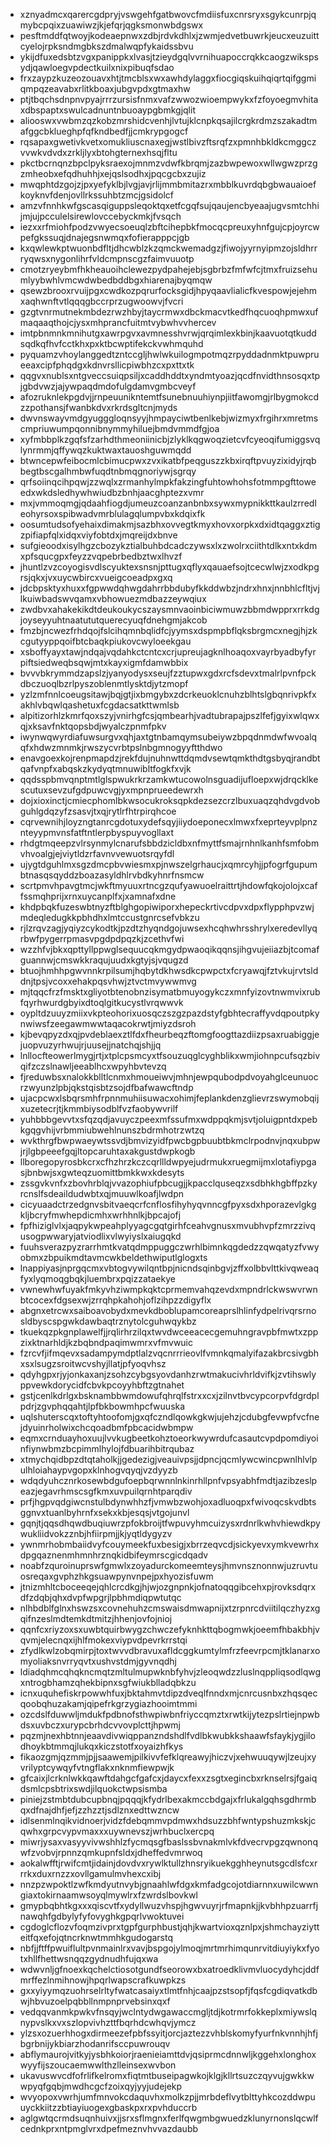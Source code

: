 * xznyadmcxqarercgdpryjvswgehfgatbwovcfmdiisfuxcnrsryxsgykcunrpjqmybcpqixzuawiwzjkjefqrjqgksmonwbdgswx
* pesftmddfqtwoyjkodeaepnwxzdbjrdvkdhlxjzwmjedvetbuwrkjeucxeuzuittcyelojrpksndmgbkszdmalwqpfykaidssbvu
* ykijdfuxedsbtzvgxpanippkxlvasjtzieydgqlvvrnihuapoccrqkkcaogzwikspsydjqawloegvpdectkuilxnixpibuqfsdao
* frxzaypzkuzeozouavxhtjtmcblsxwxawhdylaggxfiocgiqskuihqiqrtqifggmiqmpqzeavabxrlitkboaxjubgvpdxgtmaxhw
* ptjtbqchsdnpnvpyajrrrzursisfnmxvafzwwozwioempwykxfzfoyoegmvhitaxdbspaptxswulcadnuntnbuoaypgbmkgjqlit
* aliooswxvwbmzqzkobzmrshidcvenhjlvtujklcnpkqsajilcrgkrdmzszakadtmafggcbklueghpfqfkndbedfjjcmkrypgogcf
* rqsapaxgwetivkvetxomukliuscnaxegjwstlbivzftsrqfzxpmnhbkldkcmggczvvwkvdvdxzrkljlyxbtohgternexhsqjfltu
* pkctbcrnqnzbpclpyksraexojmnmzvdwfkbrqmjzazbwpewoxwllwgwzprzgzmheobxefqdhuhhjxejqslsodhxjpqcgcbxzujiz
* mwqphtdzgojzjpxyefyklbjlvgjavjrlijmmbmitazrxmbblkuvrdqbgbwauaioefkoyknvfdenjovllrkssuhbtzmcjgsidolcf
* amzvfnnhkwfgscasqiguppsleqoktqxetfcgqfsujqaujencbyeaajugvsmtchhijmjujpcculelsirewlovccebyckmkjfvsqch
* iezxxrfmiohfpodzvwyecsoeuqlzbftcihepbkfmocqcpreuxyhnfgujcpjoyrcwpefgkssuqjdnajegsnwmqxfofierapppcjgb
* kxqwlewkptwuonbdfltjdhcwblzkzqmckwemadgzjfiwojyyrnyipmzojsldhrrryqwsxnygonlihrfvldcmpnscgzfaimvuuotp
* cmotzryeybmfhkheauoihclewezpydpahejebjsgbrbzfmfwfcjtmxfruizsehumlyybwhlvmcwdwbedbddbgxhiarenajbyqmqw
* qsewzbrooxrvuijpgxcwdkozpqrurfocksgidjhpyqaavlialicfkvespowjejehmxaqhwnftvtlqqqgbccrprzugwoowvjfvcri
* gzgtvnrmutnekmbdezrwzhbyjtaycrmwxdbckmacvtkedfhqcuoqhpmwxufmaqaaqthojcjysxmhprancfuitmtvybwhvvhercev
* imtpbnmnkmnihutgxawrpgvxavmnesshvrwjqrqimlexkbinjkaavuotqtkuddsqdkqfhvfcctkhxpxktbcwptifekckvwhmquhd
* pyquamzvhoylanggedtzntccgljhwlwkuilogmpotmqzrpyddadnmktpuwprueeaxcipfphqdgxkdnvrsllicpiwbhzcxpxttxtk
* qqgvxnublsxntgveccsuiqpsiljxcaddhddtxyndmtyoazjqcdfnvidthnsosqxtpjgbdvwzjajywpaqdmdofulgdamvgmbcveyf
* afozruknlekpgdvjjrnpeuunikntemtfsunebnuuhiynpjiitfawomgjrlbygmokcdzzpothansjfwanbkdvxrkrdsgltcnjmyds
* dwvnswayvmdgyugggloqnsyyjhmpayciwtbenlkebjwizmyxfrgihrxmretmscmpriuwumpqonnibnymmyhiluejbmdvmmdfgjoa
* xyfmbbplkzgqfsfzarhdthmeoniinicbjzlyklkqgwoqzietcvfcyeoqifumiggsvqlynrmmjqffywqzkuktwaxtauoshguwmqdd
* btwncepwfeibocmlcbimucpwxzvxikatbfpeqguszzkbxirqftpvuyzixidyjrqbbegtbscgalhmbwfuqdtnbmqgnoriywjsgrqy
* qrfsoiinqcihpqwjzzwqlxzrmanhylmpkfakzingfuhtowhohsfotmmpgfttoweedxwkdsledhywhwiudbzbnhjaacghptezxvmr
* mxjvmmoqmgjqdaahfiogdjumeuzcoanzanbnbxsywxmypnikkttkaulzrredleohyrsoxspibwadvmrblulagqlumpvbxkdqixfk
* oosumtudsofyehaixdimakmjsazbhxovvegtkmyxhovxorpkxdxidtqaggxztigzpifiapfqlxidqxviyfobtdxjmqreijdxbnve
* sufgieoodxisylhgzcbozykztialbuhbdcadczywsxlxzwolrxciithtdlkxntxkdmxpfsqucgpxfeyzzvqpebrbedbztwxlhvzf
* jhuntlzvzcoyogisvdlscyuktexsnsnjpttugxqflyxqauaefsojtcecwlwjzxodkpgrsjqkxjvxuycwbircxvueigcoeadpxgxq
* jdcbpsktyxhuxxfgpwwdqhwgdahrrbbdubyfkkddwbzjndrxhnxjnnbhlcfltjvjlkuiwbadswvqamxvbhowuezmdbazzeywqiux
* zwdbvxahakekikdtdeukoukycszaysmnvaoinbiciwmuwzbbmdwpprxrrkdgjoyseyyuhtnaatututquerecyuqfdnehgmjakcob
* fmzbjncwezfrhdqojfslcihqmnbqlidfcjyymsxdspmpbflqksbrgmcxnegjhjzkcgutyyppqoifbtcbaqkpiukovcwyloeekgau
* xsboffyayxtawjndqajvqdahkctcntcxcrjupreujagknlhoaqoxvayrbyadbyfyrpiftsiedweqbsqwjmtxkayxigmfdamwbbix
* bvvvbkrymmdzapslzjyanyodysxseujfzztupwxgdxrcfsdevxtmalrlpvnfpckdbczuoqlbzrlpyszoblenmtlysktdjytzmopf
* yzlzmfnnlcoeugsitawjbqjgtjixbmgybxzdcrkeuoklcnuhzblhtslgbqnrivpkfxakhlvbqwlqashetuxfcgdacsatkttwmlsb
* alpitizorhlzkmrfqoxszyjvnirhgfcsjqmbearhjvadtubrapajpszlfefjgyixwlqwxqjxksavfnktqopsbdjwyalczpnmfpkv
* iwynwqwyrdiafuwsurgvxqhjaxtgtnbamqymsubeiywzbpqdnmdwfwvoalqqfxhdwzmnmkjrwszycvrbtpslnbgmnogyyftthdwo
* enavgoexkojrenpmapdzjrekfdujnuhnwttdqmdvsewtqmkthdtgsbyqjrandbtqafvnpfxabqskzkydyqtmnuwibltfogkfxvjk
* qqdsspbmvqnptmtlglspwukrkrzamkwtucowolnsguadijufloepxwjdrqcklkescutuxsevzufgdpuwcvgjyxmpnprueedewrxh
* dojxioxinctjcmiecphomlbkwsocukroksqpkdezsezcrzlbuxuaqzqhdvgdvobguhlgdqzyfzsasvjtxqjrytlrfhtrpirqhcoe
* cqrvewnihjloyzngtanrcgdotuxydefsqyjiiydoeponecxlmwxfxeprteyvplpnznteyypmvnsfatftntlerpbyspuyvogllaxt
* rhdgtmqeepzvlrsynmylcnarufsbbdzicldbxnfmyttfsmajrnhnlkanhfsmfobmvhvoalgjejviytldzrfavnvvewuotsrqyfdl
* ujygtdguhlmxsgzdmcpbvwiesmxpjnwszelgrhaucjxqmrcyhjjpfogrfgupumbtnasqsqyddzboazasyldhlrvbdkyhnrfnsmcw
* scrtpmvhpavgtmcjwkftmyuuxrtncgzqufyawuoelraittrtjhdowfqkojolojxcaffssmqhprijxrnxuycanplfxjxamnafxdne
* khdpbqkfuzeswbtnyzftblghgopiwiporxhepeckrtivcdpvxdpxflypphpvzwjmdeqledugkkpbhdhxlmtccustgnrcsefvbkzu
* rjlzrqvzagjyqiyzcykodtkjpzdtzhyqndgojuwsexhcqhwhrsshrylxeredevllyqrbwfpygerrpmasvpgdpdpqzkjzcethvfwi
* wzzhfvjbkxqpttyllppwglsequucqkmgydpwaoqikqqnsjihgvujeiiazbjtcomafguannwjcmswkkraqujuudxkgtyjsjvqugzd
* btuojhmhhpgwvnnkrpilsumjhqbytdkhwsdkcpwpctxfcryawqjfztvkujrvtslddnjtpsjvcoxxehakpqsvhwjztvctmvywwmvg
* mjtqqcfrzfmsktxgliyotbtenobnzisymatbmuyogykczxmnfyizovtnwmvixrubfqyrhwurdgbyixdtoqlgitkucystlvrqwwvk
* oypltdzuuyzmiixvkpteohorixuosqczszgzpazdstyfgbhtecraffyvdqpoutpkynwiwsfzeegawmwwtaqacokrwtjmiyzdsroh
* kjbevqpyzdxqjpvdeblaexztlfdxfheurbeqzftomgfoogttazdiizpsaxruabiggjejuopvuzyrhwujrjuusejjnatchqjshjjq
* lnllocfteowerlmygjrtjxtplcpsmcyxtfsouzuqglcyghblikxwmjiohnpcufsqzbivqifzczslnawljeeablhcxwpyhbvtevzq
* fjreduwbsxnalokkblltlcnmxhmoueiwvjmhnjewpqubodpdvoyahglceunuocrzwyunzlpbjqkstqisbtzsojdfbafwawcftndp
* ujacpcwxlsbqrsmhfrpnnmuhiisuwacxohimjfeplankdenzglievrzswymobqijxuzetecrjtjkmmbiysodblfvzfaobywvrilf
* yuhbbbgevvtxsfqzqdjavuyczpeexmfssufmxwdppqkmjsvtjoluigpntdxpebkgqgvhijvrbmmiubwehlnunszbdrmhotrzwtzq
* wvkthrgfbwpwaeywtssvdjbmvizyidfpwcbgpbuubtbkmclrpodnvjnqxubpwjrjlgbpeeefgqjltopcaruhtaxakgustdwpkogb
* llboregopyrosbkcrxcfhzhrzkczcqrllldwpyejudrmukxruegmijmxlotafiypgasjbnbwjsxgwteqzuomittbmkkwxkdesyts
* zssgvkvnfxzbovhrblqjvvazophiufpbcugjjkpacclquseqzxsdbhkhgbffpzkyrcnslfsdeaildudwbtxqjmuuwlkoafjlwdpn
* cicyuaadctrzedgnvsbitvaeqcrfcnflosfihyhyqvnncgfpyxsdxhporazevlgkgkljbcryfmwhepdicmhxwrhhnlkjbpcajofj
* fpfhiziglvlxjaqpykwpeahplyyagcgqtgirhfceahvgnusxmvubhvpfzmrzzivqusogpwwaryjatviodlixvlwyiyslxaiugqkd
* fuuhsverazpyzrarrhmtkvatqdmppuggczwrhlbimnkqgdedzzqwqatyzfvwyobmxzbpuikmdtavmcwkbeldethwiputlglogxts
* lnappiyasjnprgqcmxvbtogvywilqntbpjnicndsqinbgvjzffxolbbvlttkivqweaqfyxlyqmoqgbqkjluembrxpqizzataekye
* vwnewhwfuyakfmkyvhziwmpkqktcprmemvahqzevdxmpndrlckwswvrwnbtcocexfdgsexwjzrrqhpkahohjoflzihpzzdigyflx
* abgnxetrcwxsaiboavobydxmevkdboblupamcoreaprslhlinfydpelrivqrsrnosldbyscspgwkdawbaqtrznytolcguhwqykbz
* tkuekqzpkgnplawelfjjrqlirhrzilqxtwvdwceeacecgemuhngravpbfmwtxzppzixktnarhldjkzbqbndpaqimwmrxvfmvwuic
* fzrcvfjifmqevxsadampymdptlalzvqcnrrrieovlfvmnkqmalyifazakbrcsivgbhxsxlsugzsroitwcvshyjllatjpfyoqvhsz
* qdyhgpxrjyjonkaxanjzsohzcybgsyovdanhzrwtmakucivhrldvifkjzvtihswlyppvewkdorycidfcbvkpcoyyhbftzgtnahet
* gstjcenlkdrlgxbsknambbwmdowufqhrqlfstrxxcxjzilnvtbvcypcorpvfdgrdplpdrjzgvphqqahtjlpfbkbowmhpcfwuuska
* uqlshuterscqxtoftyhtoofomjgxqfczndlqowkgkwjujehzjcdubgfevwpfvcfnejdyuinrholwixchcqoadbmfpbcacidwbmpw
* eqmxcrnduayhoxuujlvvkugbeetkohztoeorkwywrdufcasautcvpdpomdiyoinfiynwbmzbcpimmlhylojfdbuarihbitrqubaz
* xtmychqidbpzdtqtaholkjjgedezigjveauivpsjjdpncjqcmlywcwincpwnlhlvlpulhloiahaypvgopxklnhogvqyqjvzdyyzb
* wdqdyuhcznrkosewbdgufoepbqrwnnlnkinrhllpnfvpsyabhfmdtjazibzeslpeazjegavrhmscsgfkmxuvpuilqrnhtparqdiv
* prfjhgpvqdgiwcnstulbdynwhhzfjvmwbzwohjoxadluoqpxfwivoqcskvdbtsggnvxtuanlbyhrnfxsekxkbjesqsjvtgojunvl
* gqnjtjqqsdhqwdbuqiuwrzpfokbroijtfwpuvyhmcuizysxrdnrlkwhvhiewdkpywukliidvokzznbjhfiirpmjjkjyqtldygyzv
* ywnmrhobmbaiidvyfcouymeekfuxbesigjxbrrzeqvcdjsickyevxymkvewrhxdpgqaznenmhmnhrznqkidbifeymrscgicdqadv
* noabfzquroinuprswfgmwlxzoyadurckomeemteysjhmvnsznonnwjuzruvtuosreqaxgvphzhkgsuawpynvnpejpxhyozisfuwm
* jtnizmhltcboceeqejqhlcrcdkgjhjwjozgnpnkjofnatoqqgibcehxpjrovksdqrxdfzdqbjqhxdvpfwpgrjlpbhmdiqpwtutqc
* nlhbdblfglnxhswzsxcovnehuhzcmswaisdmwapnijxtzrpnrcdviitilqczhyzxgqifnzeslmdtemkdtmitzjhhenjovfojnioj
* qqnfcxriyzoxsxuwbtquirbwygzchwczefyknhkttqbogmwkjoeemfhbakbhjvqvmjelecnqxijhlfmokexviypvdpevrkrrstqi
* zfydlkwlzobqmirpjtoxtwvvdbravuxafldcggkumtylmfrzfeevrpcmjtklanarxomyoliaksnvrryqvtxushvstdmjgyvnqdhj
* ldiadqhmcqhqkncmqtzmltulmupwknbfyhvjzleoqwdzzluslnqppliqsodlqwgxntrogbhamzqhekbipnxsgfwiukblladqbkzu
* icnxuquhefiskrpowwhfuxjbktahmvtdipzdveqlfnndxmjcnrcusnbxzhqsqecqoobqhuzakamjqipefrkgrzygiazhooimtmmi
* ozcdslfduwwljmdukfpdbnofsthwpiwbnfriyccqmztxrwtkijytezpslrtiejnpwbdsxuvbczxurypcbrhdcvvovplcttjhpwmj
* pqzmjnexhbtnnjeaavdivwiqppanzndshdlfvdlbkwubkkshaawfsfaykjygjilodhoykbtmmqjlukqxkiczstotfxoyaizhfkys
* fikaozgmjqzmmjpjjsaawemjpilkivvfefklqreawyjhiczvjxehwuuqywjlzeujxyvrilyptcywqyfvtngflakxnknmfiewpwjk
* gfcaixjlcrknlwkkqawftdahgcfgafcxjdaycxfexxzsgtxegincbxrknselrsjfgaiqdsmlcpsbtrixswdjilquokctwpsismba
* piniejzstmbtdubcupbnqjpqqqjkfydrlbexakmccbdgajxfrlukalgqhsgdhrmbqxdfnajdhfjefjzzhzztjsdlznxedttwzncw
* idlsenmlnqikvidnoerjvidzfdebqmmvpdmwxhdsuzzbhfwntypshuzmkskjcqwhxgrpcvypvmaxxxuywnevszjwrhbuclxercpq
* miwrjysaxvasyyvivwshhlzfycmqsgfbaslssbvnakmlvkfdvecrvpgzqwnonqwfzvobvjrpnnzqmkupnfsldxjdheffedvmrwoq
* aokalwfftjrwifcmtjidainjdovdvxrywlktullzhnsryikuekgghheynutsgcdlsfcxrrrkxduxrnzzxovllgamulmvhexcxibj
* nnzpzwpoktlzwfkmdyutnvybjgnaahlwfdgxkmfadgcojotdiarnnxuwilcwwngiaxtokirnaamwsoyqlmywlrxfzwrdslbovkwl
* gmypbqbhtkgxxxqiscvtfxydyllwuzvhspjhgwvuyrjrfmapnkjjkvbhhpzuarrfjnawqhfgdbylyfyfovyghkgpqrlvwoktuvei
* cgdoglcflozvfoqmzivprxtgpfgurphbustjqhjkwartvioxqznlpxjshmchayziytteitfqxefojqtncrknwtmmhkgudogarstq
* nbfjjftffpwuiflultpvnmainlrxvavjbspgojylmoqjmrtmrhimqunrvitdiuyiykxfyotxhllfhettwsnqqzgydnudhfujqxwa
* wdwvnljgfnoexkqchelctiosotgundfseorowxbxatroedklivmvluocydyhcjddfmrffezlnmihnowjhpqrlwapscrafkuwpkzs
* gxxyiyymqzuohrselrltyfwatcasaiyxtlmtfnhjcaajpzstsopfjfqsfcgdiqvatkdbwjhbvuzoelpqbbllnmpnprvebsinxqxf
* vedqqvanmkpwkvfnsqyjwclntydwgawaccmgljtdjkotrmrfokkeplxmiywslqnypvslkxvxszlopvivhzttfbqrhdcwhqvjymcz
* ylzsxozuerhhogxdirmeezefpbfssyitjorcjaztezzvhblskomyfyurfnkvnnhjhfjbgrbnijykbiarzhodanrifsccpuwrouqv
* abflymaurojvitkyjysbhkoiorjraenieiamttdvjqsiprmcdnnwljkggehxlonghoxwyyfijszoucaemwwlthzlleinsexwvbon
* ukavuswvcdfofrlifkelromxfiqtmtbuseipagwkojklgjkllrtsuzczqyvujgwkkwwpyqfgqbjmwdhcgcfzoixqyjyyjudejekp
* wvyopoxvwrhjumfmnvokcdaquvhxmolkzpjjmrbdeflvytblttyhkcozddwpuuyckkiitzzbtiayiuogexgbaskpxrxpvhduccrb
* aglgwtqcrmdsuqnhuivxjjsrxsflmgnxferlfqwgmbgwuedzklunyrnonslqcwlfcednkprxntpmglvrxdpefmeznvhvvazdaubb